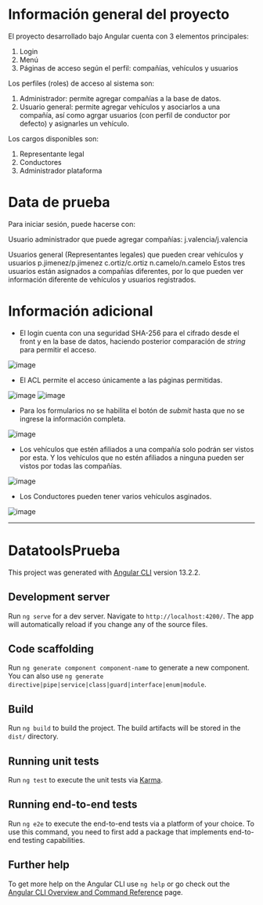 # Información general del proyecto
El proyecto desarrollado bajo Angular cuenta con 3 elementos principales:
1. Login
2. Menú
3. Páginas de acceso según el perfil: compañías, vehículos y usuarios

Los perfiles (roles) de acceso al sistema son:
1. Administrador: permite agregar compañías a la base de datos.
2. Usuario general: permite agregar vehículos y asociarlos a una compañía, así como agrgar usuarios (con perfil de conductor por defecto) y asignarles un vehículo.

Los cargos disponibles son:
1. Representante legal
2. Conductores
3. Administrador plataforma

# Data de prueba
Para iniciar sesión, puede hacerse con:

Usuario administrador que puede agregar compañías:
j.valencia/j.valencia

Usuarios general (Representantes legales) que pueden crear vehículos y usuarios
p.jimenez/p.jimenez
c.ortiz/c.ortiz
n.camelo/n.camelo
Estos tres usuarios están asignados a compañías diferentes, por lo que pueden ver información diferente de vehículos y usuarios registrados.

# Información adicional
+ El login cuenta con una seguridad SHA-256 para el cifrado desde el front y en la base de datos, haciendo posterior comparación de _string_ para permitir el acceso.

![image](https://user-images.githubusercontent.com/41402595/153772485-89326436-ff1b-4bf4-8abc-7255d8608267.png)

+ El ACL permite el acceso únicamente a las páginas permitidas.

![image](https://user-images.githubusercontent.com/41402595/153772540-c310c9e4-2c14-4e15-af6d-ab9516f0e09d.png)
![image](https://user-images.githubusercontent.com/41402595/153772674-a13cb036-fa9c-400b-8001-d6eefc6f5527.png)

+ Para los formularios no se habilita el botón de _submit_ hasta que no se ingrese la información completa.

![image](https://user-images.githubusercontent.com/41402595/153772765-3ab3ad27-dee2-4ab5-b6e9-0f7804d317eb.png)

+ Los vehículos que estén afiliados a una compañía solo podrán ser vistos por esta. Y los vehículos que no estén afiliados a ninguna pueden ser vistos por todas las compañías.

![image](https://user-images.githubusercontent.com/41402595/153772601-2a7f3a6c-16e2-400f-8a32-14aee1ff7fe9.png)

+ Los Conductores pueden tener varios vehículos asginados.

![image](https://user-images.githubusercontent.com/41402595/153772631-f506ce3c-7f1e-4528-a26f-7d0c9b1fe62c.png)


*********************************************************************

# DatatoolsPrueba

This project was generated with [Angular CLI](https://github.com/angular/angular-cli) version 13.2.2.

## Development server

Run `ng serve` for a dev server. Navigate to `http://localhost:4200/`. The app will automatically reload if you change any of the source files.

## Code scaffolding

Run `ng generate component component-name` to generate a new component. You can also use `ng generate directive|pipe|service|class|guard|interface|enum|module`.

## Build

Run `ng build` to build the project. The build artifacts will be stored in the `dist/` directory.

## Running unit tests

Run `ng test` to execute the unit tests via [Karma](https://karma-runner.github.io).

## Running end-to-end tests

Run `ng e2e` to execute the end-to-end tests via a platform of your choice. To use this command, you need to first add a package that implements end-to-end testing capabilities.

## Further help

To get more help on the Angular CLI use `ng help` or go check out the [Angular CLI Overview and Command Reference](https://angular.io/cli) page.
